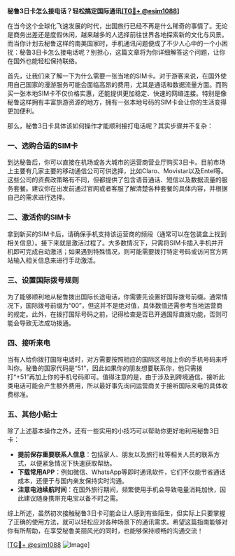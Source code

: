 **秘鲁3日卡怎么接电话？轻松搞定国际通讯[[TG💪+ @esim1088](https://t.me/s/esim1088)]**

在当今这个全球化飞速发展的时代，出国旅行已经不再是什么稀奇的事情了。无论是商务出差还是度假休闲，越来越多的人选择前往世界各地探索新的文化与风景。而当你计划去秘鲁这样的南美国家时，手机通讯问题便成了不少人心中的一个小困扰：秘鲁3日卡怎么接电话呢？别担心，这篇文章将为你详细解答这个问题，让你在国外也能轻松保持联络。

首先，让我们来了解一下为什么需要一张当地的SIM卡。对于游客来说，在国外使用自己国家的漫游服务可能会面临高昂的费用，尤其是通话和数据流量方面。而购买一张本地SIM卡不仅价格实惠，还能提供更加稳定、快速的网络连接。特别是像秘鲁这样拥有丰富旅游资源的地方，拥有一张本地号码的SIM卡会让你的生活变得更加便利。

那么，秘鲁3日卡具体该如何操作才能顺利接打电话呢？其实步骤并不复杂：

### **一、选购合适的SIM卡**
到达秘鲁后，你可以直接在机场或各大城市的运营商营业厅购买3日卡。目前市场上主要有几家主要的移动通信公司可供选择，比如Claro、Movistar以及Entel等。这些公司的资费政策略有不同，但都提供了包含语音通话、短信以及数据流量的服务套餐。建议你在出发前通过官网或者客服了解清楚各种套餐的具体内容，并根据自己的需求进行选择。

### **二、激活你的SIM卡**
拿到新买的SIM卡后，请确保手机支持该运营商的频段（通常可以在包装盒上找到相关信息）。接下来就是激活过程了。大多数情况下，只需将SIM卡插入手机并开机即可完成自动激活；如果遇到特殊情况，则可能需要拨打特定号码或访问官方网站输入相关信息来进行手动激活。

### **三、设置国际拨号规则**
为了能够顺利地从秘鲁拨出国际长途电话，你需要先设置好国际拨号前缀。通常情况下，国际拨号前缀为“00”，但这并不是绝对值，具体数值还需参考当地运营商的规定。此外，在拨打国际号码之前，记得检查是否已开通国际直拨功能，否则可能会导致无法成功拨通。

### **四、接听来电**
当有人给你拨打国际电话时，对方需要按照相应的国际区号加上你的手机号码来呼叫你。秘鲁的国家代码是“51”，因此如果你的朋友想要联系你，他只需拨打“+51”再加上你的手机号码即可。值得注意的是，由于涉及到跨境通信，接听此类电话可能会产生额外费用，所以最好事先询问运营商关于接听国际来电的具体收费标准。

### **五、其他小贴士**
除了上述基本操作之外，还有一些实用的小技巧可以帮助你更好地利用秘鲁3日卡：
- **提前保存重要联系人信息**：包括家人、朋友以及旅行社等相关人员的联系方式，以便紧急情况下快速获取帮助。
- **下载常用APP**：例如微信、WhatsApp等即时通讯软件，它们不仅能节省通话成本，还便于与国内亲友保持实时沟通。
- **注意电池续航时间**：在国外旅行期间，频繁使用手机会导致电量消耗加快，因此建议随身携带充电宝以备不时之需。

综上所述，虽然初次接触秘鲁3日卡可能会让人感到有些陌生，但实际上只要掌握了正确的使用方法，就可以轻松应对各种场景下的通讯需求。希望这篇指南能够对你有所帮助，在享受秘鲁美丽风光的同时，也能够保持顺畅的沟通交流！

[[TG💪+ @esim1088](https://t.me/s/esim1088) ![Image](https://i.postimg.cc/4NQfJmqS/Snipaste-2025-05-13-00-14-12.png)]